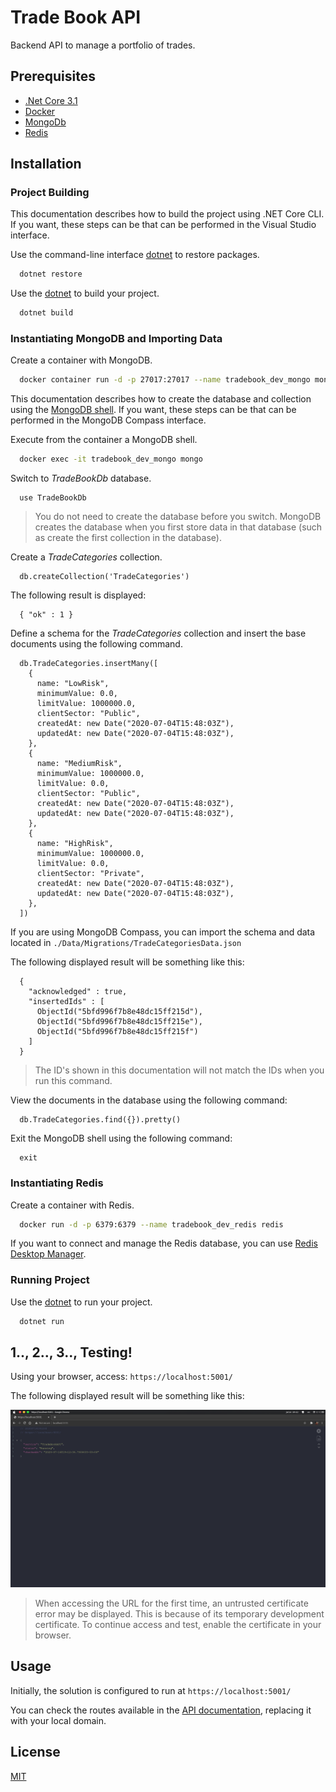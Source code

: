 # Trade Book API

Backend API to manage a portfolio of trades.

## Prerequisites

- [.Net Core 3.1](https://dotnet.microsoft.com/download)
- [Docker](https://www.docker.com/)
- [MongoDb](https://www.mongodb.com/)
- [Redis](https://redis.io/)

## Installation

### Project Building

This documentation describes how to build the project using .NET Core CLI. If you want, these steps can be that can be performed in the Visual Studio interface.

Use the command-line interface [dotnet](https://docs.microsoft.com/pt-br/dotnet/core/tools/) to restore packages.

```bash
  dotnet restore
```

Use the [dotnet](https://docs.microsoft.com/pt-br/dotnet/core/tools/) to build your project.

```bash
  dotnet build
```

### Instantiating MongoDB and Importing Data

Create a container with MongoDB.

```bash
  docker container run -d -p 27017:27017 --name tradebook_dev_mongo mongo
```

This documentation describes how to create the database and collection using the [MongoDB shell](https://docs.mongodb.com/manual/mongo/). If you want, these steps can be that can be performed in the MongoDB Compass interface.

Execute from the container a MongoDB shell.

```bash
  docker exec -it tradebook_dev_mongo mongo
```

Switch to _TradeBookDb_ database.

```mongo
  use TradeBookDb
```

> You do not need to create the database before you switch. MongoDB creates the database when you first store data in that database (such as create the first collection in the database).

Create a _TradeCategories_ collection.

```mongo
  db.createCollection('TradeCategories')
```

The following result is displayed:

```mongo
  { "ok" : 1 }
```

Define a schema for the _TradeCategories_ collection and insert the base documents using the following command.

```mongo
  db.TradeCategories.insertMany([
    {
      name: "LowRisk",
      minimumValue: 0.0,
      limitValue: 1000000.0,
      clientSector: "Public",
      createdAt: new Date("2020-07-04T15:48:03Z"),
      updatedAt: new Date("2020-07-04T15:48:03Z"),
    },
    {
      name: "MediumRisk",
      minimumValue: 1000000.0,
      limitValue: 0.0,
      clientSector: "Public",
      createdAt: new Date("2020-07-04T15:48:03Z"),
      updatedAt: new Date("2020-07-04T15:48:03Z"),
    },
    {
      name: "HighRisk",
      minimumValue: 1000000.0,
      limitValue: 0.0,
      clientSector: "Private",
      createdAt: new Date("2020-07-04T15:48:03Z"),
      updatedAt: new Date("2020-07-04T15:48:03Z"),
    },
  ])
```

If you are using MongoDB Compass, you can import the schema and data located in `./Data/Migrations/TradeCategoriesData.json`

The following displayed result will be something like this:

```mongo
  {
    "acknowledged" : true,
    "insertedIds" : [
      ObjectId("5bfd996f7b8e48dc15ff215d"),
      ObjectId("5bfd996f7b8e48dc15ff215e"),
      ObjectId("5bfd996f7b8e48dc15ff215f")
    ]
  }
```

> The ID's shown in this documentation will not match the IDs when you run this command.

View the documents in the database using the following command:

```mongo
  db.TradeCategories.find({}).pretty()
```

Exit the MongoDB shell using the following command:

```mongo
  exit
```

### Instantiating Redis

Create a container with Redis.

```bash
  docker run -d -p 6379:6379 --name tradebook_dev_redis redis
```

If you want to connect and manage the Redis database, you can use [Redis Desktop Manager](https://redisdesktop.com/).

### Running Project

Use the [dotnet](https://docs.microsoft.com/pt-br/dotnet/core/tools/) to run your project.

```bash
  dotnet run
```

## 1.., 2.., 3.., Testing!

Using your browser, access: `https://localhost:5001/`

The following displayed result will be something like this:

![](../public/content/api_test_get.png)

> When accessing the URL for the first time, an untrusted certificate error may be displayed. This is because of its temporary development certificate. To continue access and test, enable the certificate in your browser.

## Usage

Initially, the solution is configured to run at `https://localhost:5001/`

You can check the routes available in the [API documentation](https://trade-book.readme.io/), replacing it with your local domain.

## License

[MIT](https://choosealicense.com/licenses/mit/)
